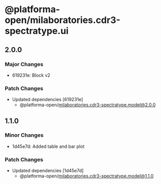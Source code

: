 # @platforma-open/milaboratories.cdr3-spectratype.ui

## 2.0.0

### Major Changes

- 619231e: Block v2

### Patch Changes

- Updated dependencies [619231e]
  - @platforma-open/milaboratories.cdr3-spectratype.model@2.0.0

## 1.1.0

### Minor Changes

- 1d45e7d: Added table and bar plot

### Patch Changes

- Updated dependencies [1d45e7d]
  - @platforma-open/milaboratories.cdr3-spectratype.model@1.1.0
